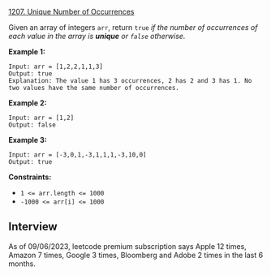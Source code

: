 [1207. Unique Number of Occurrences](https://leetcode.com/problems/unique-number-of-occurrences/)

Given an array of integers `arr`, return `true` _if the number of occurrences of each value in the array is **unique** or `false` otherwise._

**Example 1:**
```
Input: arr = [1,2,2,1,1,3]
Output: true
Explanation: The value 1 has 3 occurrences, 2 has 2 and 3 has 1. No two values have the same number of occurrences.
```

**Example 2:**
```
Input: arr = [1,2]
Output: false
```

**Example 3:**
```
Input: arr = [-3,0,1,-3,1,1,1,-3,10,0]
Output: true
```

**Constraints:**
* `1 <= arr.length <= 1000`
* `-1000 <= arr[i] <= 1000`

## Interview
As of 09/06/2023, leetcode premium subscription says Apple 12 times, Amazon 7 times, Google 3 times, Bloomberg and Adobe 2 times in the last 6 months.
